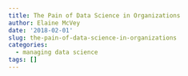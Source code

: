 ```yaml
---
title: The Pain of Data Science in Organizations
author: Elaine McVey
date: '2018-02-01'
slug: the-pain-of-data-science-in-organizations
categories:
  - managing data science
tags: []
---
```


